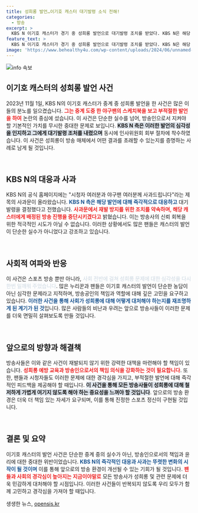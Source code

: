 ```yaml
---
title: 성희롱 발언…이기호 캐스터 대기발령 소식 전해!
categories:
  - 방송
excerpt: >
  KBS N 이기호 캐스터가 경기 중 성희롱 발언으로 대기발령 조치를 받았다. KBS N은 해당 발언의 심각성을 인지하고 사과하며 인사위원회에 회부하기로 결정했다.
feature_text: >
  KBS N 이기호 캐스터가 경기 중 성희롱 발언으로 대기발령 조치를 받았다. KBS N은 해당 발언의 심각성을 인지하고 사과하며 인사위원회에 회부하기로 결정했다.
image: 'https://www.behealthy4u.com/wp-content/uploads/2024/06/unnamed-file.png'
---
```


<p><img src="https://www.behealthy4u.com/wp-content/uploads/2024/06/unnamed-file.png" alt="info 속보" /></p>

<h2 data-ke-size="size26">이기호 캐스터의 성희롱 발언 사건</h2>

<p data-ke-size="size16">2023년 11월 1일, KBS N의 이기호 캐스터가 중계 중 성희롱 발언을 한 사건은 많은 이들의 분노를 일으켰습니다. <b><span style="color: #ee2323;">그는 중계 도중 한 야구팬의 스케치북을 보고 부적절한 발언을 하여</span></b> 논란의 중심에 섰습니다. 이 사건은 단순한 실수를 넘어, 방송인으로서 지켜야 할 기본적인 가치를 무시한 중대한 문제로 보입니다. <b><span style="background-color: #21538527;">KBS N 측은 이러한 발언의 심각성을 인지하고 그에게 대기발령 조처를 내렸으며</span></b> 동시에 인사위원회 회부 절차에 착수하였습니다. 이 사건은 성희롱이 방송 매체에서 어떤 결과를 초래할 수 있는지를 증명하는 사례로 남게 될 것입니다.</p>

<p data-ke-size="size16">&nbsp;</p>

<h2 data-ke-size="size26">KBS N의 대응과 사과</h2>

<p data-ke-size="size16">KBS N의 공식 홈페이지에는 "시청자 여러분과 야구팬 여러분께 사과드립니다"라는 제목의 사과문이 올라왔습니다. <b><span style="color: #1a5490;">KBS N 측은 해당 발언에 대해 즉각적으로 대응하고</span></b> 대기발령을 결정했다고 전했습니다. <b><span style="color: #ee2323;">사과문에서 재발 방지를 위한 조치를 약속하며, 해당 캐스터에게 배정된 방송 진행을 중단시키겠다고</span></b> 밝혔습니다. 이는 방송사의 신뢰 회복을 위한 적극적인 시도가 아닐 수 없습니다. 이러한 상황에서도 많은 팬들은 캐스터의 발언이 단순한 실수가 아니었다고 강조하고 있습니다.</p>

<p data-ke-size="size16">&nbsp;</p>

<h2 data-ke-size="size26">사회적 여파와 반응</h2>

<p data-ke-size="size16">이 사건은 스포츠 방송 뿐만 아니라, <b><span style="color: #21538527;">사회 전반에 걸쳐 성희롱 문제에 대한 심각성을 다시 한번 일깨워 주었습니다</span></b>. 많은 누리꾼과 팬들은 이기호 캐스터의 발언이 단순한 농담이 아닌 심각한 문제라고 지적하며, 방송공인의 책임과 역할에 대해 깊은 고민을 요구하고 있습니다. <b><span style="color: #1a5490;">이러한 사건을 통해 사회가 성희롱에 대해 어떻게 대처해야 하는지를 재조명하게 된 계기가 된 것</span></b>입니다. 많은 사람들의 비난과 우려는 앞으로 방송사들이 이러한 문제를 더욱 면밀히 살펴보도록 만들 것입니다.</p>

<p data-ke-size="size16">&nbsp;</p>

<h2 data-ke-size="size26">앞으로의 방향과 해결책</h2>

<p data-ke-size="size16">방송사들은 이와 같은 사건이 재발되지 않기 위한 강력한 대책을 마련해야 할 책임이 있습니다. <b><span style="color: #ee2323;">성희롱 예방 교육과 방송인으로서의 책임 의식을 강화하는 것이 필요합니다</span></b>. 또한, 팬들과 시청자들도 이러한 문제에 대한 경각심을 가지고, 부적절한 발언에 대해 즉각적인 피드백을 제공해야 할 때입니다. <b><span style="background-color: #21538527;">이 사건을 통해 모든 방송사들이 성희롱에 대해 철저하게 가볍게 여기지 않도록 해야 하는 중요성을 느껴야 할 것입니다</span></b>. 앞으로의 방송 환경은 더욱 더 책임 있는 자세가 요구되며, 이를 통해 진정한 스포츠 정신이 구현될 것입니다.</p>

<p data-ke-size="size16">&nbsp;</p>

<h2 data-ke-size="size26">결론 및 요약</h2>

<p data-ke-size="size16">이기호 캐스터의 발언 사건은 단순한 중계 중의 실수가 아닌, 방송인으로서의 책임과 윤리에 대한 중대한 위반이었습니다. <b><span style="color: #1a5490;">KBS N의 즉각적인 대응과 사과는 뚜렷한 변화의 시작이 될 것이며</span></b> 이를 통해 앞으로의 방송 환경이 개선될 수 있는 기회가 될 것입니다. <b><span style="color: #ee2323;">팬들과 사회의 경각심이 높아지는 지금이야말로</span></b> 모든 방송사가 성희롱 및 관련 문제에 더욱 민감하게 대처해야 할 시점입니다. 이러한 사건들이 반복되지 않도록 우리 모두가 함께 고민하고 경각심을 가져야 할 때입니다.</p>
생생한 뉴스, <a href="https://opensis.kr" rel="dofollow">opensis.kr</a>


